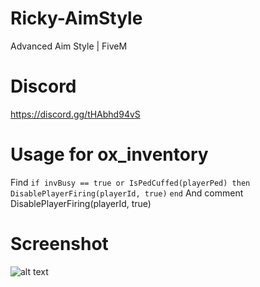 # Ricky-AimStyle
Advanced Aim Style | FiveM

# Discord
https://discord.gg/tHAbhd94vS

# Usage for ox_inventory
Find `if invBusy == true or IsPedCuffed(playerPed) then`
   `DisablePlayerFiring(playerId, true)`
`end`
And comment DisablePlayerFiring(playerId, true)



# Screenshot
![alt text](https://cdn.discordapp.com/attachments/1125097692620669100/1125097851362480128/aimstyle_s.png)
